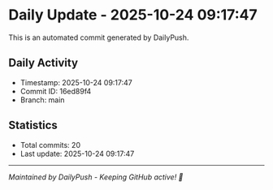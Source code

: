 # Daily Update - 2025-10-24 09:17:47

This is an automated commit generated by DailyPush.

## Daily Activity
- Timestamp: 2025-10-24 09:17:47
- Commit ID: 16ed89f4
- Branch: main

## Statistics
- Total commits: 20
- Last update: 2025-10-24 09:17:47

---
*Maintained by DailyPush - Keeping GitHub active! 🚀*
